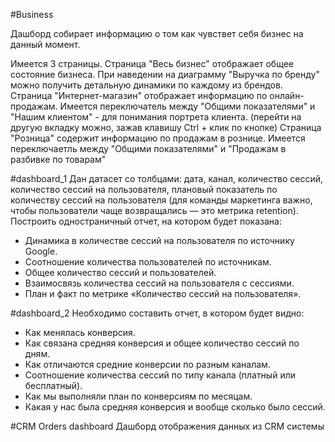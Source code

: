 #Business

Дашборд собирает информацию о том как чувствет себя бизнес на данный момент.

Имеется 3 страницы.
Страница "Весь бизнес" отображает общее состояние бизнеса. При наведении на диаграмму "Выручка по бренду" можно получить детальную динамики по каждому из брендов.
Страница "Интернет-магазин" отображает информацию по онлайн-продажам. Имеется переключатель между "Общими показателями" и "Нашим клиентом" - для понимания портрета клиента. (перейти на другую вкладку можно, зажав клавишу Ctrl + клик по кнопке)
Страница "Розница" содержит информацию по продажам в рознице. Имеется переключаетль между "Общими показателями" и "Продажам в разбивке по товарам"


#dashboard_1
Дан датасет со толбцами: дата, канал, количество сессий, количество сессий на пользователя, плановый показатель по количеству сессий на пользователя (для команды маркетинга важно, чтобы пользователи чаще возвращались — это метрика retention). Построить одностраничный отчет, на котором будет показана:
- Динамика в количестве сессий на пользователя по источнику Google.
- Соотношение количества пользователей по источникам.
- Общее количество сессий и пользователей.
- Взаимосвязь количества сессий на пользователя с сессиями.
- План и факт по метрике «Количество сессий на пользователя».


#dashboard_2
Необходимо составить отчет, в котором будет видно:
- Как менялась конверсия. 
- Как связана средняя конверсия и общее количество сессий по дням.
- Как отличаются средние конверсии по разным каналам.
- Соотношение количества сессий по типу канала (платный или бесплатный).
- Как мы выполняли план по конверсиям по месяцам.
- Какая у нас была средняя конверсия и вообще сколько было сессий.

#CRM Orders dashboard
Дашборд отображения данных из CRM системы
